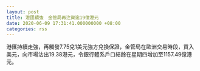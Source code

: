 ```yaml
---
layout: post
title: 港匯續強　金管局再注資逾19億港元
date: 2020-06-09 17:31:41.000000000 +08:00
categories: rss
---
```


港匯持續走強，再觸發7.75兌1美元強方兌換保證，金管局在歐洲交易時段，買入美元，向市場沽出19.38港元，令銀行體系戶口結餘在星期四增加至1157.49億港元。

